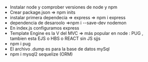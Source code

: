 
+ Instalar node y comprober versiones de node y npm
+ Crear package.json => npm inits
+ instalar primera dependecia => express => npm i express
+ dependencia de desaroolo =>npm i --save-dev nodemon
+ En index.js configuramos express
+ Template Engine es la V del MVC => más popular en node : PUG , tambien esta EJS o HBS o REACT sin JS sjjs
+ npm i pug
+ El archivo .dump es para la base de datos mySql
+ npm i mysql2 sequelize (ORM)